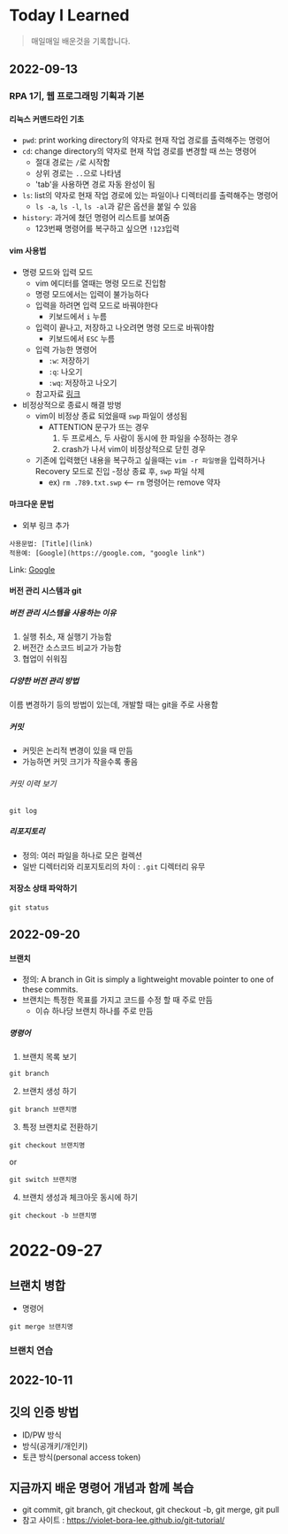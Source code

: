 # Today I Learned

> 매일매일 배운것을 기록합니다.

## 2022-09-13

### RPA 1기, 웹 프로그래밍 기획과 기본

#### 리눅스 커맨드라인 기초

- `pwd`: print working directory의 약자로 현재 작업 경로를 출력해주는 명령어
- `cd`: change directory의 약자로 현재 작업 경로를 변경할 때 쓰는 명령어
  - 절대 경로는 `/`로 시작함
  - 상위 경로는 `..`으로 나타냄
  - 'tab'을 사용하면 경로 자동 완성이 됨
- `ls`: list의 약자로 현재 작업 경로에 있는 파일이나 디렉터리를 출력해주는 명령어
  - `ls -a`, `ls -l`, `ls -al`과 같은 옵션을 붙일 수 있음
- `history`: 과거에 쳤던 명령어 리스트를 보여줌
  - 123번째 명령어를 복구하고 싶으면 `!123`입력

#### vim 사용법

- 명령 모드와 입력 모드
  - vim 에디터를 열때는 명령 모드로 진입함
  - 명령 모드에서는 입력이 불가능하다
  - 입력을 하려면 입력 모드로 바꿔야한다
    - 키보드에서 `i` 누름
  - 입력이 끝나고, 저장하고 나오려면 명령 모드로 바꿔야함
    - 키보드에서 `ESC` 누름
  - 입력 가능한 명령어
    - `:w`: 저장하기
    - `:q`: 나오기
    - `:wq`: 저장하고 나오기
  - 참고자료 [링크](https://zeddios.tistory.com/122)
- 비정상적으로 종료시 해결 방벙
  - vim이 비정상 종료 되었을때 `swp` 파일이 생성됨
    - ATTENTION 문구가 뜨는 경우
      1. 두 프로세스, 두 사람이 동시에 한 파일을 수정하는 경우
      2. crash가 나서 vim이 비정상적으로 닫힌 경우
  - 기존에 입력했던 내용을 복구하고 싶을때는 `vim -r 파일명`을 입력하거나 Recovery 모드로 진입 -정상 종료 후, `swp` 파일 삭제
    - ex) `rm .789.txt.swp` <-- `rm` 명령어는 remove 약자

#### 마크다운 문법

- 외부 링크 추가

```
사용문법: [Title](link)
적용예: [Google](https://google.com, "google link")
```

Link: [Google](https://google.com, "google link")

#### 버전 관리 시스템과 git

##### 버전 관리 시스템을 사용하는 이유

1. 실행 취소, 재 실행기 가능함
2. 버전간 소스코드 비교가 가능함
3. 협업이 쉬워짐

##### 다양한 버전 관리 방법

이름 변경하기 등의 방법이 있는데, 개발할 때는 git을 주로 사용함

##### 커밋

- 커밋은 논리적 변경이 있을 때 만듬
- 가능하면 커밋 크기가 작을수록 좋음

###### 커밋 이력 보기

```
git log
```

##### 리포지토리

- 정의: 여러 파일을 하나로 모은 컬렉션
- 일반 디렉터리와 리포지토리의 차이 : `.git` 디렉터리 유무

#### 저장소 상태 파악하기

```
git status
```

## 2022-09-20

#### 브랜치

- 정의: A branch in Git is simply a lightweight movable pointer to one of these commits.
- 브랜치는 특정한 목표를 가지고 코드를 수정 할 때 주로 만듬
  - 이슈 하나당 브랜치 하나를 주로 만듬

##### 명령어

1. 브랜치 목록 보기

```
git branch
```

2. 브랜치 생성 하기

```
git branch 브랜치명
```

3. 특정 브랜치로 전환하기

```
git checkout 브랜치명
```

or

```
git switch 브랜치명
```

4. 브랜치 생성과 체크아웃 동시에 하기

```
git checkout -b 브랜치명
```

# 2022-09-27

## 브랜치 병합

- 명령어

```
git merge 브랜치명
```

### 브랜치 연습

## 2022-10-11

## 깃의 인증 방법

- ID/PW 방식
- 방식(공개키/개인키)
- 토큰 방식(personal access token)

## 지금까지 배운 명령어 개념과 함께 복습

- git commit, git branch, git checkout, git checkout -b, git merge, git pull
- 참고 사이트 : https://violet-bora-lee.github.io/git-tutorial/

